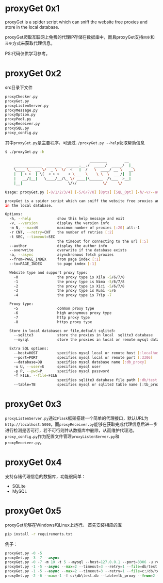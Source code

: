 # proxyGet 0x1
proxyGet is a spider script which can sniff the website free proxies and store in the local database.

proxyGet爬取互联网上免费的代理IP存储在数据库中，而且proxyGet支持`同步`和`异步`方式来获取代理信息。

PS:代码仅供学习参考。

# proxyGet 0x2
src目录下文件
```bash
proxyChecker.py
proxyGet.py
proxyListenServer.py
proxyMessage.py
proxyOption.py
proxyPool.py
proxyReceiver.py
proxySQL.py
proxy_config.py
```
其中`proxyGet.py`是主要程序，可通过`./proxyGet.py --help`获取帮助信息

```bash
$ ./proxyGet.py -h

                                       ________        __   
    _____________  _______  ______.__./  _____/  _____/  |_ 
    \____ \_  __ \/  _ \  \/  <   |  /   \  ____/ __ \   __\ 
    |  |_> >  | \(  <_> >    < \___  \    \_\  \  ___/|  |  
    |   __/|__|   \____/__/\_ \/ ____|\______  /\___  >__|  
    |__|                     \/\/            \/     \/         
    
Usage: proxyGet.py [-0/1/2/3/4] [-5/6/7/8] [Opts] [SQL_Opt] [-h/-v/--author]

proxyGet is a spider script which can sniff the website free proxies and store
in the local database.

Options:
  -h, --help            show this help message and exit
  -v, --version         display the version info
  -m N, --max=N         maximum number of proxies [:20] all:-1
  -r CNT, --retry=CNT   the number of retries [:2]
  -t SEC, --timeout=SEC
                        the timeout for connecting to the url [:5]
  --author              display the author info
  --overwrite           overwrite if the database exists
  -a, --async           asynchronous fetch proxies
  --from=PAGE_INDEX     from page index [:1]
  --to=PAGE_INDEX       to page index [:1]

  Website type and support proxy type:
    -0                  the proxy type is Xila -5/6/7/8
    -1                  the proxy type is Nima -5/6/7/8
    -2                  the proxy type is Xici -5/6/7/8
    -3                  the proxy type is Kuai -5/6
    -4                  the proxy type is 7Yip -7

  Proxy type:
    -5                  common proxy type
    -6                  high anonymous proxy type
    -7                  http proxy type
    -8                  https proxy type

  Store in local databases or file,default sqlite3:
    --sqlite3           store the proxies in local  sqlite3 database
    --mysql             store the proxies in local or remote mysql database

  Extra SQL options:
    --host=HOST         specifies mysql local or remote host [:localhost]
    --port=PORT         specifies mysql local or remote port [:3306]
    --database=DB       specifies mysql database name [:db_proxy]
    -u U, --user=U      specifies mysql user
    -p P, --pwd=P       specifies mysql password
    -f FILE, --file=FILE
                        specifies sqlite3 database file path [:db/test.db]
    --table=TB          specifies mysql or sqlite3 table name [:tb_proxy
```
# proxyGet 0x3
`proxyListenServer.py`通过`Flask`框架搭建一个简单的代理接口，默认URL为`http://localhost:5000`，而`proxyReceiver.py`能够在获取完成代理信息后进一步进行检测是否可行，若不可行则并从数据库中删除，从而维护代理池。`proxy_config.py`作为配置文件管理`proxyListenServer.py`和`proxyReceiver.py`。

# proxyGet 0x4
支持存储代理信息的数据库，功能很简单：
- SQLite
- MySQL

# proxyGet 0x5
proxyGet能够在Windows和Linux上运行。
首先安装相应的库
```bash
pip install -r requirements.txt
```
例子：
```python
proxyGet.py -0 -5
proxyGet.py -3 -7 --async
proxyGet.py -0 -7 -m 10 -t 5 --mysql --host=127.0.0.1 --port=3306 -u root -p xxx --database=db_proxy --table=tb_proxy
proxyGet.py -1 -5 --async --max=2 --timeout=3 --retry=1 --file=db/test.db --table=tb_proxy --from=2 --to=4
proxyGet.py -1 -5 --async --max=2 --timeout=3 --retry=1 --file=c:/db/test.db --table=tb_proxy --from=2 --to=4
proxyGet.py -2 -6 --max=-1 -f c:\db\test.db --table=tb_proxy --from=2 --to=4
```
